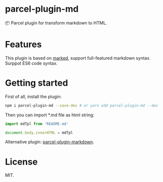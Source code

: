 # parcel-plugin-md

 📦 Parcel plugin for transform markdown to HTML.

# Features
This plugin is based on [marked](https://github.com/markedjs/marked), support full-featured markdown syntax. Surppot ES6 code syntax.

# Getting started
First of all, install the plugin:

```bash
npm i parcel-plugin-md --save-dev # or yarn add parcel-plugin-md --dev
```

Then you can import *.md file as html string:

```javascript
import mdTpl from 'README.md'

document.body.innerHTML = mdTpl
```

Alternative plugin: [parcel-plugin-markdown](https://github.com/gongpeione/parcel-plugin-markdown).

# License

MIT.
